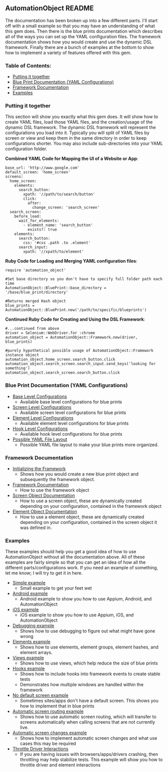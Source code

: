 AutomationObject README
----

The documentation has been broken up into a few different parts.  I'll start off with a small example so that you may have
an understanding of what this gem does.  Then there is the blue prints documentation which describes all of the ways you
can set up the YAML configuration files.  The framework documentation shows how you would create and use the dynamic DSL
framework.  Finally there are a bunch of examples at the bottom to show how to implement a variety of features offered
with this gem.

### Table of Contents:
*    [Putting it together](#putting-it-together)
*    [Blue Print Documentation (YAML Configurations)](#blue-print-documentation-yaml-configurations)
*    [Framework Documentation](#framework-documentation)
*    [Examples](#examples)

### Putting it together

This section will show you exactly what this gem does.  It will show how to create YAML files, load those YAML files,
and the creation/usage of the dynamic DSL framework.  The dynamic DSL framework will represent the configurations you
load into it.  Typically you will split of YAML files by screen or view and keep them in the same directory
in order to keep configurations shorter.  You may also include sub-directories into your YAML configuration folder.

__Combined YAML Code for Mapping the UI of a Website or App__:
```
base_url: 'http://www.google.com'
default_screen: 'home_screen'
screens:
  home_screen:
    elements:
      search_button:
        xpath: '//path/to/search/button'
        click:
          after:
            change_screen: 'search_screen'
  search_screen:
    before_load:
      wait_for_elements:
        - element_name: 'search_button'
          exists?: true
    elements:
      search_button:
        css: '#css .path .to .element'
      search_input:
        xpath: '//xpath/to/element'
```

__Ruby Code for Loading and Merging YAML configuration files__:
```
require 'automation_object'

#Set base directory so you don't have to specify full folder path each time
AutomationObject::BluePrint::base_directory = '/base/blue_print/directory'

#Returns merged Hash object
blue_prints = AutomationObject::BluePrint.new('/path/to/specific/blueprints')
```

__Continued Ruby Code for Creating and Using the DSL Framework__:
```
#...continued from above
driver = Selenium::WebDriver.for :chrome
automation_object = AutomationObject::Framework.new(driver, blue_prints)

#purely hypothetical possible usage of AutomationObject::Framework instance object
automation_object.home_screen.search_button.click
automation_object.search_screen.search_input.send_keys('looking for something')
automation_object.search_screen.search_button.click
```

### Blue Print Documentation (YAML Configurations)
- [Base Level Configurations](blue_prints/base_level_configurations.md)
  - Available base level configurations for blue prints
- [Screen Level Configurations](blue_prints/screen_level_configurations.md)
  - Available screen level configurations for blue prints
- [Element Level Configurations](blue_prints/element_level_keys.md)
  - Available element level configurations for blue prints
- [Hook Level Configurations](blue_prints/hook_level_configurations.md)
  - Available hook level configurations for blue prints
- [Possible YAML File Layout](blue_prints/possible_yaml_file_layout.md)
  - Possible YAML file layout to make your blue prints more organized.

### Framework Documentation

- [Initializing the Framework](framework/initializing_the_framework.md)
  - Shows how you would create a new blue print object and subsequently the framework object.
- [Framework Documentation](framework/framework.md)
  - How to use the framework object
- [Screen Object Documentation](framework/screen_object.md)
  - How to use a screen object, these are dynamically created depending on your configuration, contained in the framework
  object
- [Element Object Documentation](framework/element_object.md)
  - How to use a element object, these are dynamically created depending on your configuration, contained in the
  screen object it was defined in.

### Examples

These examples should help you get a good idea of how to use AutomationObject without all the documentation above.
All of these examples are fairly simple so that you can get an idea of how all the different parts/configurations work.
If you need an example of something, let me know; I will try to get it in here.

- [Simple example](examples/simple)
  - Small example to get your feet wet
- [Android example](examples/android)
  - Android example to show you how to use Appium, Android, and AutomationObject
- [iOS example](examples/ios)
  - iOS example to show you how to use Appium, iOS, and AutomationObject
- [Debugging example](examples/debugging)
  - Shows how to use debugging to figure out what might have gone wrong
- [Elements example](examples/elements)
  - Shows how to use elements, element groups, element hashes, and element arrays.
- [Views example](examples/views)
  - Shows how to use views, which help reduce the size of blue prints
- [Hooks example](examples/hooks)
  - Shows how to include hooks into framework events to create stable tests
  - Demonstrates how multiple windows are handled within the framework
- [No default screen example](examples/no_default_screen)
  - Sometimes sites/apps don't have a default screen.  This shows you how to implement that in blue prints
- [Automatic screen routing example](examples/automatic_screen_routing)
  - Shows how to use automatic screen routing, which will transfer to screens automatically when calling screens that are not
  currently live.
- [Automatic screen changes example](examples/automatic_screen_changes)
  - Shows how to implement automatic screen changes and what use cases this may be required
- [Throttle Driver Interactions](examples/throttle_driver_interactions)
  - If you are having issues with browsers/apps/drivers crashing, then throttling may help stabilize tests.
  This example will show you how to throttle driver and element interactions